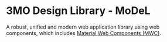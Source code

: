 # 3MO Design Library - MoDeL
A robust, unified and modern web application library using web components, which includes [Material Web Components (MWC)](https://github.com/material-components/material-components-web-components).
